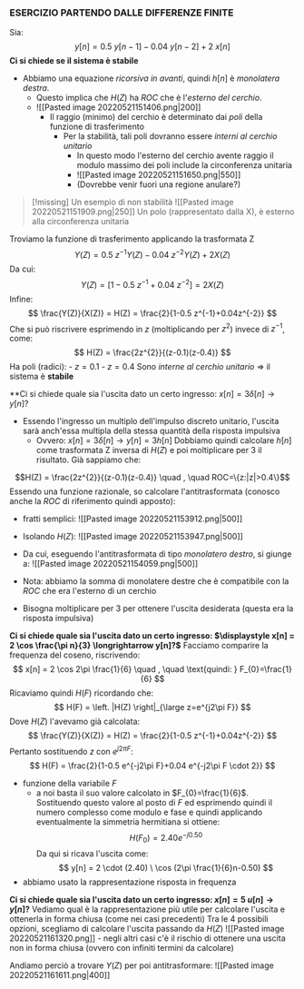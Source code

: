 ### ESERCIZIO PARTENDO DALLE DIFFERENZE FINITE
Sia:
$$
y[n] = 0.5 \ y[n-1] - 0.04 \ y[n-2 ] + 2 \ x[n]
$$
**Ci si chiede se il sistema è stabile**

- Abbiamo una equazione *ricorsiva in avanti*, quindi $h[n]$ è *monolatera destra*.
	- Questo implica che $H(Z)$ ha $ROC$ che è l'*esterno del cerchio*.
	- ![[Pasted image 20220521151406.png|200]]
		- Il raggio (minimo) del cerchio  è determinato dai *poli* della funzione di trasferimento
			- Per la stabilità, tali poli dovranno essere *interni al cerchio unitario*
				- In questo modo l'esterno del cerchio avente raggio il modulo massimo dei poli include la circonferenza unitaria
				- ![[Pasted image 20220521151650.png|550]]
				- (Dovrebbe venir fuori una regione anulare?)

> [!missing] Un esempio di non stabilità
> ![[Pasted image 20220521151909.png|250]] 
> Un polo (rappresentato dalla X), è esterno alla circonferenza unitaria

Troviamo la funzione di trasferimento applicando la trasformata Z
$$
Y(Z) = 0.5 \ z^{-1} Y(Z) - 0.04 \ z^{-2} Y(Z) + 2 X(Z)
$$
Da cui:
$$
Y(Z) = \left[ 1-0.5 \ z^{-1} + 0.04 \ z^{-2} \right] = 2 X(Z)
$$
Infine:
$$
\frac{Y(Z)}{X(Z)} = H(Z) = \frac{2}{1-0.5 z^{-1}+0.04z^{-2}}
$$
Che si può riscrivere esprimendo in $z$ (moltiplicando per $z^{2}$) invece di $z^{-1}$, come:
$$
H(Z) = \frac{2z^{2}}{(z-0.1)(z-0.4)}
$$
Ha poli (radici):
	- $z=0.1$
	- $z=0.4$
Sono *interne al cerchio unitario* $\Rightarrow$ il sistema è **stabile**

**Ci si chiede quale sia l'uscita dato un certo ingresso: $x[n] = 3 \delta[n] \longrightarrow y[n]?$
- Essendo l'ingresso un multiplo dell'impulso discreto unitario, l'uscita sarà anch'essa multipla della stessa quantità della risposta impulsiva
	- Ovvero: $x[n] = 3 \delta[n] \longrightarrow y[n] = 3h[n]$
Dobbiamo quindi calcolare $h[n]$ come trasformata Z inversa di $H(Z)$ e poi moltiplicare per $3$ il risultato. Già sappiamo che:

$$H(Z) = \frac{2z^{2}}{(z-0.1)(z-0.4)}  \quad , \quad ROC=\{z:|z|>0.4\}$$
Essendo una funzione razionale, so calcolare l'antitrasformata (conosco anche la $ROC$ di riferimento quindi apposto):
- fratti semplici:
![[Pasted image 20220521153912.png|500]]
- Isolando $H(Z)$:
![[Pasted image 20220521153947.png|500]]

- Da cui, eseguendo l'antitrasformata di tipo *monolatero destro*, si giunge a:
![[Pasted image 20220521154059.png|500]]

- Nota: abbiamo la somma di monolatere destre che è compatibile con la $ROC$ che era l'esterno di un cerchio
- Bisogna moltiplicare per $3$ per ottenere l'uscita desiderata (questa era la risposta impulsiva)


**Ci si chiede quale sia l'uscita dato un certo ingresso: $\displaystyle x[n] = 2 \cos \frac{\pi n}{3} \longrightarrow y[n]?$**
Facciamo comparire la frequenza del coseno, riscrivendo:
$$ 
x[n] = 2 \cos 2\pi \frac{1}{6}  \quad , \quad \text{quindi: } F_{0}=\frac{1}{6}
$$
Ricaviamo quindi $H(F)$ ricordando che:
$$
H(F) = \left. |H(Z) \right|_{\large z=e^{j2\pi F}}
$$
Dove $H(Z)$ l'avevamo già calcolata:
$$
\frac{Y(Z)}{X(Z)} = H(Z) = \frac{2}{1-0.5 z^{-1}+0.04z^{-2}}
$$
Pertanto sostituendo $z$ con $e^{j2\pi F}$:
$$
H(F) = \frac{2}{1-0.5 e^{-j2\pi F}+0.04 e^{-j2\pi F \cdot 2}}
$$
- funzione della variabile $F$
	- a noi basta il suo valore calcolato in $F_{0}=\frac{1}{6}$. Sostituendo questo valore al posto di $F$ ed esprimendo quindi il numero complesso come modulo e fase e quindi applicando eventualmente la simmetria hermitiana si ottiene: $$ H(F_{0})=2.40 e^{-j0.50}  $$
Da qui si ricava l'uscita come:
$$
y[n] = 2 \cdot (2.40) \ \cos (2\pi \frac{1}{6}n-0.50)
$$
- abbiamo usato la rappresentazione risposta in frequenza

**Ci si chiede quale sia l'uscita dato un certo ingresso: $\displaystyle x[n] = 5 \ u[n] \longrightarrow y[n]?$**
Vediamo qual è la rappresentazione più utile per calcolare l'uscita e ottenerla in forma chiusa (come nei casi precedenti)
Tra le $4$ possibili opzioni, scegliamo di calcolare l'uscita passando da $H(Z)$
![[Pasted image 20220521161320.png]]
	- negli altri casi c'è il rischio di ottenere una uscita non in forma chiusa (ovvero con infiniti termini da calcolare)

Andiamo perciò a trovare $Y(Z)$ per poi antitrasformare:
![[Pasted image 20220521161611.png|400]]


